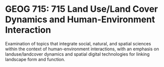 # GEOG 715: 715 Land Use/Land Cover Dynamics and Human-Environment Interaction

Examination of topics that integrate social, natural, and spatial sciences within the context of human-environment interactions, with an emphasis on landuse/landcover dynamics and spatial digital technologies for linking landscape form and function.